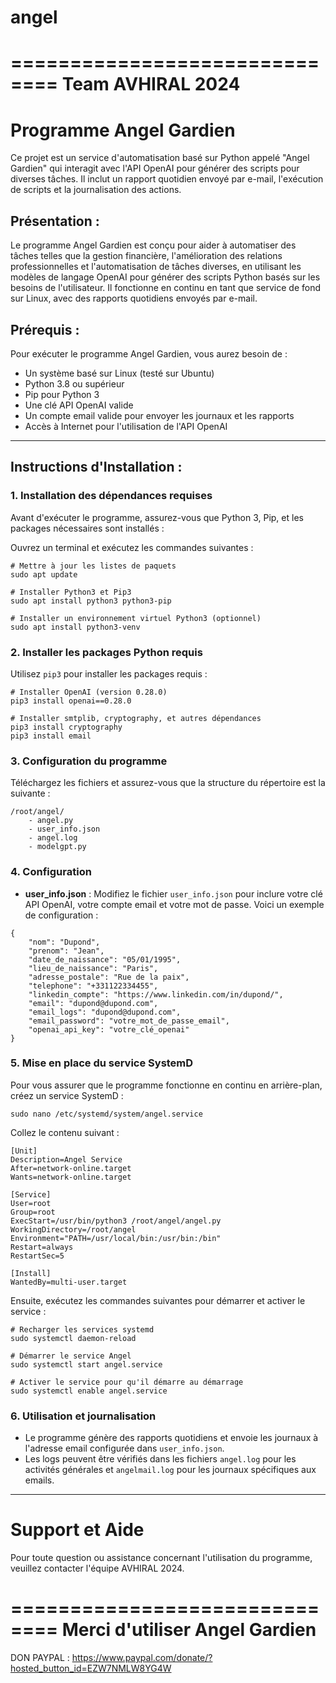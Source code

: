 # angel
==============================
       Team AVHIRAL 2024
==============================

# Programme Angel Gardien

Ce projet est un service d'automatisation basé sur Python appelé "Angel Gardien" qui interagit avec l'API OpenAI pour générer des scripts pour diverses tâches. Il inclut un rapport quotidien envoyé par e-mail, l'exécution de scripts et la journalisation des actions.

## Présentation :
Le programme Angel Gardien est conçu pour aider à automatiser des tâches telles que la gestion financière, l'amélioration des relations professionnelles et l'automatisation de tâches diverses, en utilisant les modèles de langage OpenAI pour générer des scripts Python basés sur les besoins de l'utilisateur. Il fonctionne en continu en tant que service de fond sur Linux, avec des rapports quotidiens envoyés par e-mail.

## Prérequis :
Pour exécuter le programme Angel Gardien, vous aurez besoin de :
- Un système basé sur Linux (testé sur Ubuntu)
- Python 3.8 ou supérieur
- Pip pour Python 3
- Une clé API OpenAI valide
- Un compte email valide pour envoyer les journaux et les rapports
- Accès à Internet pour l'utilisation de l'API OpenAI

---

## Instructions d'Installation :

### 1. Installation des dépendances requises
Avant d'exécuter le programme, assurez-vous que Python 3, Pip, et les packages nécessaires sont installés :

Ouvrez un terminal et exécutez les commandes suivantes :

```
# Mettre à jour les listes de paquets
sudo apt update

# Installer Python3 et Pip3
sudo apt install python3 python3-pip

# Installer un environnement virtuel Python3 (optionnel)
sudo apt install python3-venv
```

### 2. Installer les packages Python requis
Utilisez `pip3` pour installer les packages requis :

```
# Installer OpenAI (version 0.28.0)
pip3 install openai==0.28.0

# Installer smtplib, cryptography, et autres dépendances
pip3 install cryptography
pip3 install email
```

### 3. Configuration du programme
Téléchargez les fichiers et assurez-vous que la structure du répertoire est la suivante :

```
/root/angel/
    - angel.py
    - user_info.json
    - angel.log
    - modelgpt.py
```

### 4. Configuration
- **user_info.json** : Modifiez le fichier `user_info.json` pour inclure votre clé API OpenAI, votre compte email et votre mot de passe. Voici un exemple de configuration :

```
{
    "nom": "Dupond",
    "prenom": "Jean",
    "date_de_naissance": "05/01/1995",
    "lieu_de_naissance": "Paris",
    "adresse_postale": "Rue de la paix",
    "telephone": "+331122334455",
    "linkedin_compte": "https://www.linkedin.com/in/dupond/",
    "email": "dupond@dupond.com",
    "email_logs": "dupond@dupond.com",
    "email_password": "votre_mot_de_passe_email",
    "openai_api_key": "votre_clé_openai"
}
```

### 5. Mise en place du service SystemD
Pour vous assurer que le programme fonctionne en continu en arrière-plan, créez un service SystemD :

```
sudo nano /etc/systemd/system/angel.service
```

Collez le contenu suivant :

```
[Unit]
Description=Angel Service
After=network-online.target
Wants=network-online.target

[Service]
User=root
Group=root
ExecStart=/usr/bin/python3 /root/angel/angel.py
WorkingDirectory=/root/angel
Environment="PATH=/usr/local/bin:/usr/bin:/bin"
Restart=always
RestartSec=5

[Install]
WantedBy=multi-user.target
```

Ensuite, exécutez les commandes suivantes pour démarrer et activer le service :

```
# Recharger les services systemd
sudo systemctl daemon-reload

# Démarrer le service Angel
sudo systemctl start angel.service

# Activer le service pour qu'il démarre au démarrage
sudo systemctl enable angel.service
```

### 6. Utilisation et journalisation
- Le programme génère des rapports quotidiens et envoie les journaux à l'adresse email configurée dans `user_info.json`.
- Les logs peuvent être vérifiés dans les fichiers `angel.log` pour les activités générales et `angelmail.log` pour les journaux spécifiques aux emails.

---

# Support et Aide
Pour toute question ou assistance concernant l'utilisation du programme, veuillez contacter l'équipe AVHIRAL 2024.

==============================
Merci d'utiliser Angel Gardien
==============================

DON PAYPAL : https://www.paypal.com/donate/?hosted_button_id=EZW7NMLW8YG4W
